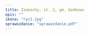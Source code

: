```yaml
---
title: Zimnochy, st. 2, gm. Godkowo
opis: ""
ikona: "ryc1.jpg"
sprawozdanie: "sprawozdanie.pdf"
---
```

